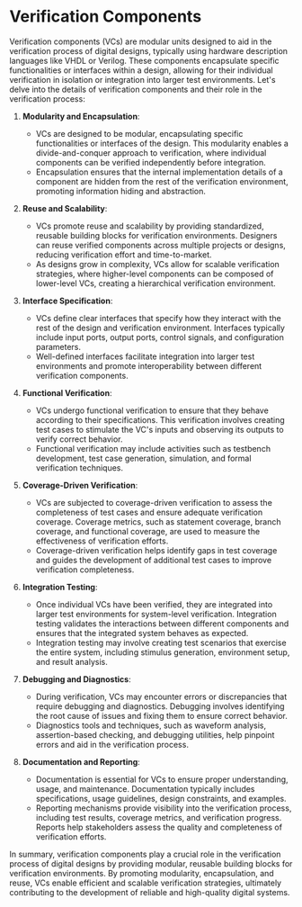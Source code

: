 # Verification Components

Verification components (VCs) are modular units designed to aid in the verification process of digital designs, typically using hardware description languages like VHDL or Verilog. These components encapsulate specific functionalities or interfaces within a design, allowing for their individual verification in isolation or integration into larger test environments. Let's delve into the details of verification components and their role in the verification process:

1. **Modularity and Encapsulation**:
   - VCs are designed to be modular, encapsulating specific functionalities or interfaces of the design. This modularity enables a divide-and-conquer approach to verification, where individual components can be verified independently before integration.
   - Encapsulation ensures that the internal implementation details of a component are hidden from the rest of the verification environment, promoting information hiding and abstraction.

2. **Reuse and Scalability**:
   - VCs promote reuse and scalability by providing standardized, reusable building blocks for verification environments. Designers can reuse verified components across multiple projects or designs, reducing verification effort and time-to-market.
   - As designs grow in complexity, VCs allow for scalable verification strategies, where higher-level components can be composed of lower-level VCs, creating a hierarchical verification environment.

3. **Interface Specification**:
   - VCs define clear interfaces that specify how they interact with the rest of the design and verification environment. Interfaces typically include input ports, output ports, control signals, and configuration parameters.
   - Well-defined interfaces facilitate integration into larger test environments and promote interoperability between different verification components.

4. **Functional Verification**:
   - VCs undergo functional verification to ensure that they behave according to their specifications. This verification involves creating test cases to stimulate the VC's inputs and observing its outputs to verify correct behavior.
   - Functional verification may include activities such as testbench development, test case generation, simulation, and formal verification techniques.

5. **Coverage-Driven Verification**:
   - VCs are subjected to coverage-driven verification to assess the completeness of test cases and ensure adequate verification coverage. Coverage metrics, such as statement coverage, branch coverage, and functional coverage, are used to measure the effectiveness of verification efforts.
   - Coverage-driven verification helps identify gaps in test coverage and guides the development of additional test cases to improve verification completeness.

6. **Integration Testing**:
   - Once individual VCs have been verified, they are integrated into larger test environments for system-level verification. Integration testing validates the interactions between different components and ensures that the integrated system behaves as expected.
   - Integration testing may involve creating test scenarios that exercise the entire system, including stimulus generation, environment setup, and result analysis.

7. **Debugging and Diagnostics**:
   - During verification, VCs may encounter errors or discrepancies that require debugging and diagnostics. Debugging involves identifying the root cause of issues and fixing them to ensure correct behavior.
   - Diagnostics tools and techniques, such as waveform analysis, assertion-based checking, and debugging utilities, help pinpoint errors and aid in the verification process.

8. **Documentation and Reporting**:
   - Documentation is essential for VCs to ensure proper understanding, usage, and maintenance. Documentation typically includes specifications, usage guidelines, design constraints, and examples.
   - Reporting mechanisms provide visibility into the verification process, including test results, coverage metrics, and verification progress. Reports help stakeholders assess the quality and completeness of verification efforts.

In summary, verification components play a crucial role in the verification process of digital designs by providing modular, reusable building blocks for verification environments. By promoting modularity, encapsulation, and reuse, VCs enable efficient and scalable verification strategies, ultimately contributing to the development of reliable and high-quality digital systems.
